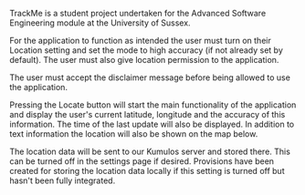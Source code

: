 TrackMe is a student project undertaken for the Advanced Software Engineering module at the University of Sussex. 

For the application to function as intended the user must turn on their Location setting and set the mode to high accuracy (if not already set by default). The user must also give location permission to the application.

The user must accept the disclaimer message before being allowed to use the application.

Pressing the Locate button will start the main functionality of the application and display the user's current latitude, longitude and the accuracy of this information. The time of the last update will also be displayed. In addition to text information the location will also be shown on the map below. 

The location data will be sent to our Kumulos server and stored there. This can be turned off in the settings page if desired. Provisions have been created for storing the location data locally if this setting is turned off but hasn't been fully integrated.
